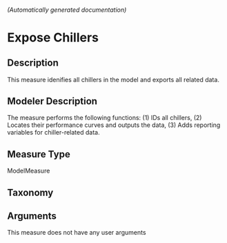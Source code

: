 

###### (Automatically generated documentation)

# Expose Chillers

## Description
This measure idenifies all chillers in the model and exports all related data.

## Modeler Description
The measure performs the following functions: (1) IDs all chillers, (2) Locates their performance curves and outputs the data, (3) Adds reporting variables for chiller-related data.

## Measure Type
ModelMeasure

## Taxonomy


## Arguments




This measure does not have any user arguments


